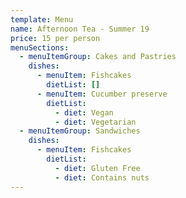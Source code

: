 ```yaml
---
template: Menu
name: Afternoon Tea - Summer 19
price: 15 per person
menuSections:
  - menuItemGroup: Cakes and Pastries
    dishes:
      - menuItem: Fishcakes
        dietList: []
      - menuItem: Cucumber preserve
        dietList:
          - diet: Vegan
          - diet: Vegetarian
  - menuItemGroup: Sandwiches
    dishes:
      - menuItem: Fishcakes
        dietList:
          - diet: Gluten Free
          - diet: Contains nuts
---
```

